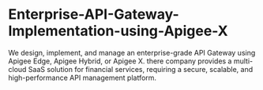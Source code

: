 # Enterprise-API-Gateway-Implementation-using-Apigee-X
We design, implement, and manage an enterprise-grade API Gateway using Apigee Edge, Apigee Hybrid, or Apigee X. there company provides a multi-cloud SaaS solution for financial services, requiring a secure, scalable, and high-performance API management platform.
